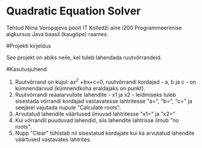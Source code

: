 # Quadratic Equation Solver

Tehtud Niina Voropajeva poolt IT Kolledži aine i200 Programmeerimise algkursus Java baasil (kaugõpe) raames.

#Projekti kirjeldus

See projekt on abiks neile, kel tuleb lahendada ruutvõrrandeid. 


#Kasutusjuhend

1. Ruutvõrrand on kujul: a*x<sup>2</sup> +b*x+c=0, ruutvõrrandi kordajad - a, b ja c - on kümnendarvud (kümnendkoha eraldajaks on punkt).
2. Ruutvõrrandi reaalarvuliste lahendite - x1 ja x2 - leidmiseks tuleb sisestada võrrandi kordajad vastavatesse lahtritesse "a=", "b=", "c=" ja seejärel vajutada nupule "Calculate roots".
3. Arvutatud lahendite väärtused ilmuvad lahtritesse "x1=" ja "x2="
4. Kui võrrandil puuduvad lahendid, siis lahendite lahtrisse ilmub "no roots".
5. Nupp "Clear" tühistab nii sisestatud kordajate kui ka arvutatud lahendite väärtused vastavates lahtrites.
